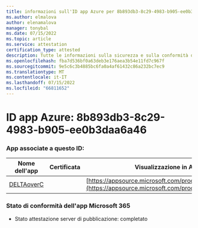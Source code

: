 ```yaml
---
title: informazioni sull'ID app Azure per 8b893db3-8c29-4983-b905-ee0b3daa6a46
ms.author: elmalova
author: elenamalova
manager: tonybal
ms.date: 07/15/2022
ms.topic: article
ms.service: attestation
certification_type: attested
description: Tutte le informazioni sulla sicurezza e sulla conformità disponibili per 8b893db3-8c29-4983-b905-ee0b3daa6a46.
ms.openlocfilehash: fba7d536bf0a63deb3e176aea3b54e11fd7c967f
ms.sourcegitcommit: 9e5c6c3b4885bc6fa0a4af61432c86a232bc7ec9
ms.translationtype: MT
ms.contentlocale: it-IT
ms.lasthandoff: 07/15/2022
ms.locfileid: "66811652"
---
```

# <a name="azure-app-id-8b893db3-8c29-4983-b905-ee0b3daa6a46"></a>ID app Azure: 8b893db3-8c29-4983-b905-ee0b3daa6a46


### <a name="apps-associated-with-this-id"></a>App associate a questo ID:
| **Nome dell'app** | **Certificata** | **Visualizzazione in AppSource** |
|--------------|---------------|-----------------------|
| [DELTAoverC](../forward/WA200003286.md) |  | [https://appsource.microsoft.com/product/office/WA200003286](https://appsource.microsoft.com/product/office/WA200003286) |

### <a name="microsoft-365-app-compliance-status"></a>Stato di conformità dell'app Microsoft 365
- Stato attestazione server di pubblicazione: completato

